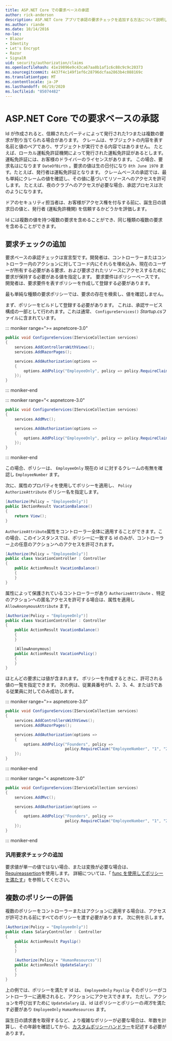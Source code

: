 ```yaml
---
title: ASP.NET Core での要求ベースの承認
author: rick-anderson
description: ASP.NET Core アプリで承認の要求チェックを追加する方法について説明します。
ms.author: riande
ms.date: 10/14/2016
no-loc:
- Blazor
- Identity
- Let's Encrypt
- Razor
- SignalR
uid: security/authorization/claims
ms.openlocfilehash: 41e19896e9c43ca67aa8b1af1c6c88c9c9c20373
ms.sourcegitcommit: 4437f4c149f1ef6c28796dcfaa2863b4c088169c
ms.translationtype: MT
ms.contentlocale: ja-JP
ms.lasthandoff: 06/19/2020
ms.locfileid: "85074482"
---
```

# <a name="claims-based-authorization-in-aspnet-core"></a>ASP.NET Core での要求ベースの承認

<a name="security-authorization-claims-based"></a>

Id が作成されると、信頼されたパーティによって発行された1つまたは複数の要求が割り当てられる場合があります。 クレームは、サブジェクトの内容を表す名前と値のペアであり、サブジェクトが実行できる内容ではありません。 たとえば、ローカル運転免許証機関によって発行された運転免許証があるとします。 運転免許証には、お客様のドライバーのライセンスがあります。 この場合、要求名はになります `DateOfBirth` 。要求の値は生の日付になり `8th June 1970` ます。たとえば、発行者は運転免許証となります。 クレームベースの承認では、最も単純にクレームの値を確認し、その値に基づいてリソースへのアクセスを許可します。 たとえば、夜のクラブへのアクセスが必要な場合、承認プロセスは次のようになります。

ドアのセキュリティ担当者は、お客様がアクセス権を付与する前に、誕生日の請求日の値と、発行者 (運転免許機関) を信頼するかどうかを評価します。

Id には複数の値を持つ複数の要求を含めることができ、同じ種類の複数の要求を含めることができます。

## <a name="adding-claims-checks"></a>要求チェックの追加

要求ベースの承認チェックは宣言型です。開発者は、コントローラーまたはコントローラー内のアクションに対してコード内にそれらを埋め込み、現在のユーザーが所有する必要がある要求、および要求されたリソースにアクセスするために要求が保持する必要がある値を指定します。 要求要件はポリシーベースです。開発者は、要求要件を表すポリシーを作成して登録する必要があります。

最も単純な種類の要求ポリシーでは、要求の存在を検索し、値を確認しません。

まず、ポリシーをビルドして登録する必要があります。 これは、承認サービス構成の一部として行われます。これは通常、 `ConfigureServices()` *Startup.cs*ファイルに含まれています。

::: moniker range=">= aspnetcore-3.0"

```csharp
public void ConfigureServices(IServiceCollection services)
{
    services.AddControllersWithViews();
    services.AddRazorPages();

    services.AddAuthorization(options =>
    {
        options.AddPolicy("EmployeeOnly", policy => policy.RequireClaim("EmployeeNumber"));
    });
}
```

::: moniker-end

::: moniker range="< aspnetcore-3.0"

```csharp
public void ConfigureServices(IServiceCollection services)
{
    services.AddMvc();

    services.AddAuthorization(options =>
    {
        options.AddPolicy("EmployeeOnly", policy => policy.RequireClaim("EmployeeNumber"));
    });
}
```

::: moniker-end

この場合、ポリシーは、 `EmployeeOnly` 現在の id に対するクレームの有無を確認し `EmployeeNumber` ます。

次に、属性のプロパティを使用してポリシーを適用し、 `Policy` `AuthorizeAttribute` ポリシー名を指定します。

```csharp
[Authorize(Policy = "EmployeeOnly")]
public IActionResult VacationBalance()
{
    return View();
}
```

`AuthorizeAttribute`属性をコントローラー全体に適用することができます。この場合、このインスタンスでは、ポリシーに一致する id のみが、コントローラー上の任意のアクションへのアクセスを許可されます。

```csharp
[Authorize(Policy = "EmployeeOnly")]
public class VacationController : Controller
{
    public ActionResult VacationBalance()
    {
    }
}
```

属性によって保護されているコントローラーがあり `AuthorizeAttribute` 、特定のアクションへの匿名アクセスを許可する場合は、属性を適用し `AllowAnonymousAttribute` ます。

```csharp
[Authorize(Policy = "EmployeeOnly")]
public class VacationController : Controller
{
    public ActionResult VacationBalance()
    {
    }

    [AllowAnonymous]
    public ActionResult VacationPolicy()
    {
    }
}
```

ほとんどの要求には値が含まれます。 ポリシーを作成するときに、許可される値の一覧を指定できます。 次の例は、従業員番号が1、2、3、4、または5である従業員に対してのみ成功します。

::: moniker range=">= aspnetcore-3.0"

```csharp
public void ConfigureServices(IServiceCollection services)
{
    services.AddControllersWithViews();
    services.AddRazorPages();

    services.AddAuthorization(options =>
    {
        options.AddPolicy("Founders", policy =>
                          policy.RequireClaim("EmployeeNumber", "1", "2", "3", "4", "5"));
    });
}
```

::: moniker-end

::: moniker range="< aspnetcore-3.0"

```csharp
public void ConfigureServices(IServiceCollection services)
{
    services.AddMvc();

    services.AddAuthorization(options =>
    {
        options.AddPolicy("Founders", policy =>
                          policy.RequireClaim("EmployeeNumber", "1", "2", "3", "4", "5"));
    });
}
```

::: moniker-end
### <a name="add-a-generic-claim-check"></a>汎用要求チェックの追加

要求値が単一の値ではない場合、または変換が必要な場合は、 [Requireassertion](/dotnet/api/microsoft.aspnetcore.authorization.authorizationpolicybuilder.requireassertion)を使用します。 詳細については、「 [func を使用してポリシーを満たす](xref:security/authorization/policies#use-a-func-to-fulfill-a-policy)」を参照してください。

## <a name="multiple-policy-evaluation"></a>複数のポリシーの評価

複数のポリシーをコントローラーまたはアクションに適用する場合は、アクセスが許可される前にすべてのポリシーを渡す必要があります。 次に例を示します。

```csharp
[Authorize(Policy = "EmployeeOnly")]
public class SalaryController : Controller
{
    public ActionResult Payslip()
    {
    }

    [Authorize(Policy = "HumanResources")]
    public ActionResult UpdateSalary()
    {
    }
}
```

上の例では、ポリシーを満たす id は、 `EmployeeOnly` `Payslip` そのポリシーがコントローラーに適用されると、アクションにアクセスできます。 ただし、アクションを呼び出すために `UpdateSalary` は、id はポリシーとポリシーの*両方*を満たす必要があり `EmployeeOnly` `HumanResources` ます。

誕生日の請求書を取得するなど、より複雑なポリシーが必要な場合は、年数を計算し、その年齢を確認してから、[カスタムポリシーハンドラー](xref:security/authorization/policies)を記述する必要があります。
